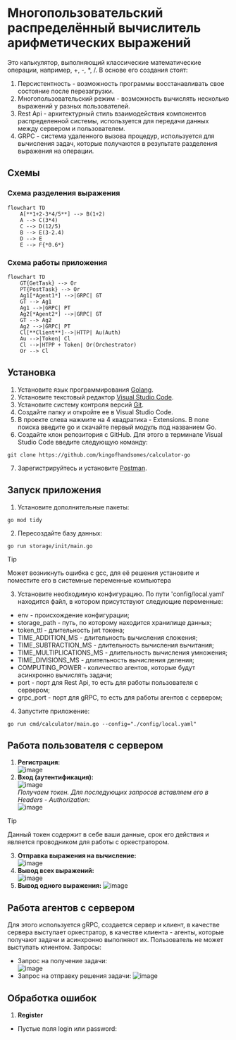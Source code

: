 # Многопользовательский распределённый вычислитель арифметических выражений
Это калькулятор, выполняющий классические математические операции, например, +, -, *, /. В основе его создания стоят:
1. Персистентность - возможность программы восстанавливать свое состояние после перезагрузки.
2. Многопользовательский режим - возможность вычислять несколько выражений у разных пользователей.
3. Rest Api - архитектурный стиль взаимодействия компонентов распределенной системы, используется для передачи данных между сервером и пользователем.
4. GRPC - система удаленного вызова процедур, используется для вычисления задач, которые получаются в результате разделения выражения на операции.
## Схемы
### Схема разделения выражения
```mermaid
flowchart TD
    A[**1+2-3*4/5**] --> B(1+2)
    A --> C(3*4)
    C --> D(12/5)
    B --> E(3-2.4)
    D --> E
    E --> F{*0.6*}
```

### Схема работы приложения
```mermaid
flowchart TD
    GT{GetTask} --> Or
    PT{PostTask} --> Or
    Ag1[*Agent1*] -->|GRPC| GT
    GT --> Ag1
    Ag1 -->|GRPC| PT
    Ag2[*Agent2*] -->|GRPC| GT
    GT --> Ag2
    Ag2 -->|GRPC| PT
    Cl[**Client**]-->|HTTP| Au(Auth)
    Au -->|Token| Cl
    Cl -->|HTPP + Token| Or(Orchestrator)
    Or --> Cl
```
## Установка
1. Установите язык программирования [Golang](https://go.dev/dl/).
2. Установите текстовый редактор [Visual Studio Code](https://code.visualstudio.com/).
3. Установите систему контроля версий [Git](https://git-scm.com/downloads).
4. Создайте папку и откройте ее в Visual Studio Code.
5. В проекте слева нажмите на 4 квадратика - Extensions. В поле поиска введите go и скачайте первый модуль под названием Go.
6. Создайте клон репозитория с GitHub. Для этого в терминале Visual Studio Code введите следующую команду:
```
git clone https://github.com/kingofhandsomes/calculator-go
```
7. Зарегистрируйтесь и установите [Postman](https://www.postman.com/).
## Запуск приложения
1. Установите дополнительные пакеты:
```
go mod tidy
```
2. Пересоздайте базу данных:
```
go run storage/init/main.go
```
> [!TIP]
> Может возникнуть ошибка с gcc, для её решения установите и поместите его в системные переменные компьютера
3. Установите необходимую конфигурацию. По пути 'config/local.yaml' находится файл, в котором присутствуют следующие переменные:
- env - происхождение конфигурации;
- storage_path - путь, по которому находится хранилище данных;
- token_ttl - длительность jwt токена;
- TIME_ADDITION_MS - длительность вычисления сложения;
- TIME_SUBTRACTION_MS - длительность вычисления вычитания;
- TIME_MULTIPLICATIONS_MS - длительность вычисления умножения;
- TIME_DIVISIONS_MS - длительность вычисления деления;
- COMPUTING_POWER - количество агентов, которые будут асинхронно вычислять задачи;
- port - порт для Rest Api, то есть для работы пользователя с сервером;
- grpc_port - порт для gRPC, то есть для работы агентов с сервером;
4. Запустите приложение:
```
go run cmd/calculator/main.go --config="./config/local.yaml"
```
## Работа пользователя с сервером
1. **Регистрация:**  
![image](https://github.com/user-attachments/assets/b0813a08-66c8-433d-8d2a-e37429729b6c)
2. **Вход (аутентификация):**  
![image](https://github.com/user-attachments/assets/38af6a3f-803b-40f9-aa9a-ede02bf89a57)  
*Получаем токен. Для последующих запросов вставляем его в Headers - Authorization:*  
![image](https://github.com/user-attachments/assets/d8d7c961-e2c2-4a1c-978d-91ddb91d5ec8)  
> [!TIP]
> Данный токен содержит в себе ваши данные, срок его действия и является проводником для работы с оркестратором.
3. **Отправка выражения на вычисление:**  
![image](https://github.com/user-attachments/assets/3ab9eb7b-e936-475b-ac9f-c604a1ebc5b4)
4. **Вывод всех выражений:**  
![image](https://github.com/user-attachments/assets/0f314bcf-52bd-45c3-9672-aa5adb7def69)
5. **Вывод одного выражения:**
![image](https://github.com/user-attachments/assets/88285fbd-9924-47ab-9125-a14e421c8f90)
## Работа агентов с сервером
Для этого используется gRPC, создается сервер и клиент, в качестве сервера выступает оркестратор, в качестве клиента - агенты, которые получают задачи и асинхронно выполняют их. Пользователь не может выступать клиентом. Запросы:
- Запрос на получение задачи:  
![image](https://github.com/user-attachments/assets/a7934dbc-e0d5-4b36-912c-ec93f02da78a)
- Запрос на отправку решения задачи:
![image](https://github.com/user-attachments/assets/8b3e2ae1-40d9-422f-a190-5d12f5a42802)
## Обработка ошибок
1. **Register**
- Пустые поля login или password:  

